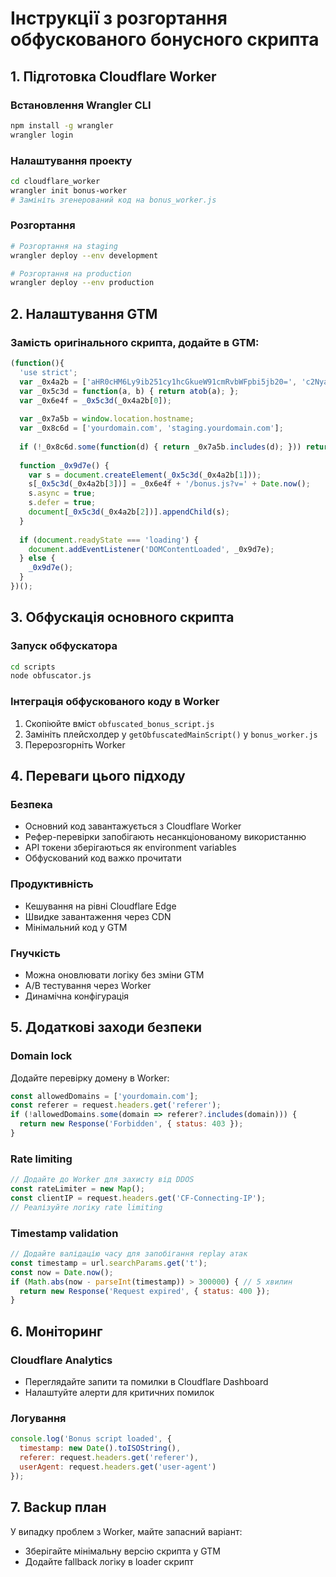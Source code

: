 # Інструкції з розгортання обфускованого бонусного скрипта

## 1. Підготовка Cloudflare Worker

### Встановлення Wrangler CLI
```bash
npm install -g wrangler
wrangler login
```

### Налаштування проекту
```bash
cd cloudflare_worker
wrangler init bonus-worker
# Замініть згенерований код на bonus_worker.js
```

### Розгортання
```bash
# Розгортання на staging
wrangler deploy --env development

# Розгортання на production
wrangler deploy --env production
```

## 2. Налаштування GTM

### Замість оригінального скрипта, додайте в GTM:
```javascript
(function(){
  'use strict';
  var _0x4a2b = ['aHR0cHM6Ly9ib251cy1hcGkueW91cmRvbWFpbi5jb20=', 'c2NyaXB0', 'aGVhZA==', 'c3Jj'];
  var _0x5c3d = function(a, b) { return atob(a); };
  var _0x6e4f = _0x5c3d(_0x4a2b[0]);
  
  var _0x7a5b = window.location.hostname;
  var _0x8c6d = ['yourdomain.com', 'staging.yourdomain.com'];
  
  if (!_0x8c6d.some(function(d) { return _0x7a5b.includes(d); })) return;
  
  function _0x9d7e() {
    var s = document.createElement(_0x5c3d(_0x4a2b[1]));
    s[_0x5c3d(_0x4a2b[3])] = _0x6e4f + '/bonus.js?v=' + Date.now();
    s.async = true;
    s.defer = true;
    document[_0x5c3d(_0x4a2b[2])].appendChild(s);
  }
  
  if (document.readyState === 'loading') {
    document.addEventListener('DOMContentLoaded', _0x9d7e);
  } else {
    _0x9d7e();
  }
})();
```

## 3. Обфускація основного скрипта

### Запуск обфускатора
```bash
cd scripts
node obfuscator.js
```

### Інтеграція обфускованого коду в Worker
1. Скопіюйте вміст `obfuscated_bonus_script.js`
2. Замініть плейсхолдер у `getObfuscatedMainScript()` у `bonus_worker.js`
3. Перерозгорніть Worker

## 4. Переваги цього підходу

### Безпека
- Основний код завантажується з Cloudflare Worker
- Рефер-перевірки запобігають несанкціонованому використанню
- API токени зберігаються як environment variables
- Обфускований код важко прочитати

### Продуктивність
- Кешування на рівні Cloudflare Edge
- Швидке завантаження через CDN
- Мінімальний код у GTM

### Гнучкість
- Можна оновлювати логіку без зміни GTM
- A/B тестування через Worker
- Динамічна конфігурація

## 5. Додаткові заходи безпеки

### Domain lock
Додайте перевірку домену в Worker:
```javascript
const allowedDomains = ['yourdomain.com'];
const referer = request.headers.get('referer');
if (!allowedDomains.some(domain => referer?.includes(domain))) {
  return new Response('Forbidden', { status: 403 });
}
```

### Rate limiting
```javascript
// Додайте до Worker для захисту від DDOS
const rateLimiter = new Map();
const clientIP = request.headers.get('CF-Connecting-IP');
// Реалізуйте логіку rate limiting
```

### Timestamp validation
```javascript
// Додайте валідацію часу для запобігання replay атак
const timestamp = url.searchParams.get('t');
const now = Date.now();
if (Math.abs(now - parseInt(timestamp)) > 300000) { // 5 хвилин
  return new Response('Request expired', { status: 400 });
}
```

## 6. Моніторинг

### Cloudflare Analytics
- Переглядайте запити та помилки в Cloudflare Dashboard
- Налаштуйте алерти для критичних помилок

### Логування
```javascript
console.log('Bonus script loaded', { 
  timestamp: new Date().toISOString(),
  referer: request.headers.get('referer'),
  userAgent: request.headers.get('user-agent')
});
```

## 7. Backup план

У випадку проблем з Worker, майте запасний варіант:
- Зберігайте мінімальну версію скрипта у GTM
- Додайте fallback логіку в loader скрипт
